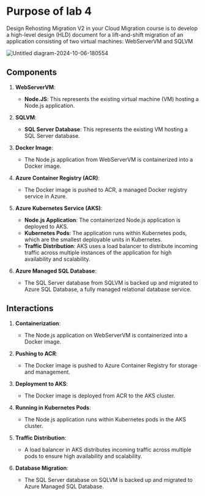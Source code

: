 # Purpose of lab 4
Design Rehosting Migration V2 in your Cloud Migration course is to develop a high-level design (HLD) document for a lift-and-shift migration of an application consisting of two virtual machines: WebServerVM and SQLVM

![Untitled diagram-2024-10-06-180554](https://github.com/user-attachments/assets/df380630-de6b-4544-9e7e-f0d0e2a2fe60)

## Components

1. **WebServerVM**:
   - **Node.JS**: This represents the existing virtual machine (VM) hosting a Node.js application.

2. **SQLVM**:
   - **SQL Server Database**: This represents the existing VM hosting a SQL Server database.

3. **Docker Image**:
   - The Node.js application from WebServerVM is containerized into a Docker image.

4. **Azure Container Registry (ACR)**:
   - The Docker image is pushed to ACR, a managed Docker registry service in Azure.

5. **Azure Kubernetes Service (AKS)**:
   - **Node.js Application**: The containerized Node.js application is deployed to AKS.
   - **Kubernetes Pods**: The application runs within Kubernetes pods, which are the smallest deployable units in Kubernetes.
   - **Traffic Distribution**: AKS uses a load balancer to distribute incoming traffic across multiple instances of the application for high availability and scalability.

6. **Azure Managed SQL Database**:
   - The SQL Server database from SQLVM is backed up and migrated to Azure SQL Database, a fully managed relational database service.

## Interactions

1. **Containerization**:
   - The Node.js application on WebServerVM is containerized into a Docker image.

2. **Pushing to ACR**:
   - The Docker image is pushed to Azure Container Registry for storage and management.

3. **Deployment to AKS**:
   - The Docker image is deployed from ACR to the AKS cluster.

4. **Running in Kubernetes Pods**:
   - The Node.js application runs within Kubernetes pods in the AKS cluster.

5. **Traffic Distribution**:
   - A load balancer in AKS distributes incoming traffic across multiple pods to ensure high availability and scalability.

6. **Database Migration**:
   - The SQL Server database on SQLVM is backed up and migrated to Azure Managed SQL Database.
